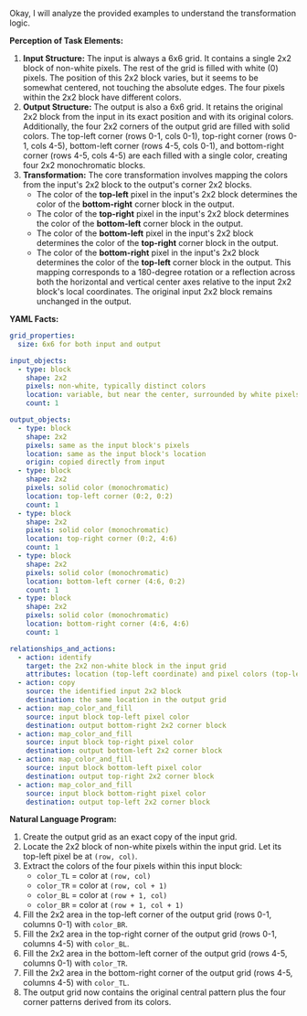 Okay, I will analyze the provided examples to understand the transformation logic.

**Perception of Task Elements:**

1.  **Input Structure:** The input is always a 6x6 grid. It contains a single 2x2 block of non-white pixels. The rest of the grid is filled with white (0) pixels. The position of this 2x2 block varies, but it seems to be somewhat centered, not touching the absolute edges. The four pixels within the 2x2 block have different colors.
2.  **Output Structure:** The output is also a 6x6 grid. It retains the original 2x2 block from the input in its exact position and with its original colors. Additionally, the four 2x2 corners of the output grid are filled with solid colors. The top-left corner (rows 0-1, cols 0-1), top-right corner (rows 0-1, cols 4-5), bottom-left corner (rows 4-5, cols 0-1), and bottom-right corner (rows 4-5, cols 4-5) are each filled with a single color, creating four 2x2 monochromatic blocks.
3.  **Transformation:** The core transformation involves mapping the colors from the input's 2x2 block to the output's corner 2x2 blocks.
    *   The color of the **top-left** pixel in the input's 2x2 block determines the color of the **bottom-right** corner block in the output.
    *   The color of the **top-right** pixel in the input's 2x2 block determines the color of the **bottom-left** corner block in the output.
    *   The color of the **bottom-left** pixel in the input's 2x2 block determines the color of the **top-right** corner block in the output.
    *   The color of the **bottom-right** pixel in the input's 2x2 block determines the color of the **top-left** corner block in the output.
    This mapping corresponds to a 180-degree rotation or a reflection across both the horizontal and vertical center axes relative to the input 2x2 block's local coordinates. The original input 2x2 block remains unchanged in the output.

**YAML Facts:**


```yaml
grid_properties:
  size: 6x6 for both input and output

input_objects:
  - type: block
    shape: 2x2
    pixels: non-white, typically distinct colors
    location: variable, but near the center, surrounded by white pixels
    count: 1

output_objects:
  - type: block
    shape: 2x2
    pixels: same as the input block's pixels
    location: same as the input block's location
    origin: copied directly from input
  - type: block
    shape: 2x2
    pixels: solid color (monochromatic)
    location: top-left corner (0:2, 0:2)
    count: 1
  - type: block
    shape: 2x2
    pixels: solid color (monochromatic)
    location: top-right corner (0:2, 4:6)
    count: 1
  - type: block
    shape: 2x2
    pixels: solid color (monochromatic)
    location: bottom-left corner (4:6, 0:2)
    count: 1
  - type: block
    shape: 2x2
    pixels: solid color (monochromatic)
    location: bottom-right corner (4:6, 4:6)
    count: 1

relationships_and_actions:
  - action: identify
    target: the 2x2 non-white block in the input grid
    attributes: location (top-left coordinate) and pixel colors (top-left, top-right, bottom-left, bottom-right)
  - action: copy
    source: the identified input 2x2 block
    destination: the same location in the output grid
  - action: map_color_and_fill
    source: input block top-left pixel color
    destination: output bottom-right 2x2 corner block
  - action: map_color_and_fill
    source: input block top-right pixel color
    destination: output bottom-left 2x2 corner block
  - action: map_color_and_fill
    source: input block bottom-left pixel color
    destination: output top-right 2x2 corner block
  - action: map_color_and_fill
    source: input block bottom-right pixel color
    destination: output top-left 2x2 corner block

```


**Natural Language Program:**

1.  Create the output grid as an exact copy of the input grid.
2.  Locate the 2x2 block of non-white pixels within the input grid. Let its top-left pixel be at `(row, col)`.
3.  Extract the colors of the four pixels within this input block:
    *   `color_TL` = color at `(row, col)`
    *   `color_TR` = color at `(row, col + 1)`
    *   `color_BL` = color at `(row + 1, col)`
    *   `color_BR` = color at `(row + 1, col + 1)`
4.  Fill the 2x2 area in the top-left corner of the output grid (rows 0-1, columns 0-1) with `color_BR`.
5.  Fill the 2x2 area in the top-right corner of the output grid (rows 0-1, columns 4-5) with `color_BL`.
6.  Fill the 2x2 area in the bottom-left corner of the output grid (rows 4-5, columns 0-1) with `color_TR`.
7.  Fill the 2x2 area in the bottom-right corner of the output grid (rows 4-5, columns 4-5) with `color_TL`.
8.  The output grid now contains the original central pattern plus the four corner patterns derived from its colors.